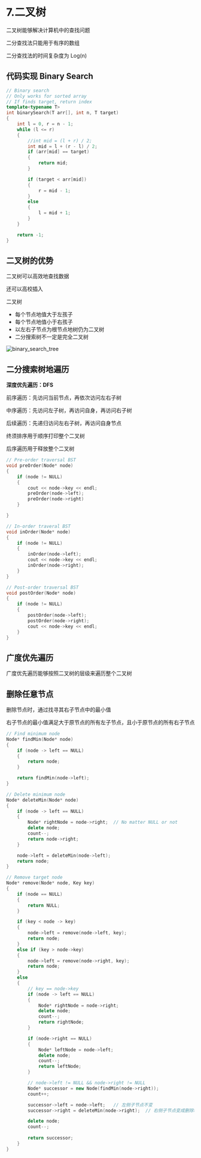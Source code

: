 # 7.二叉树

二叉树能够解决计算机中的查找问题

二分查找法只能用于有序的数组

二分查找法的时间复杂度为 Log(n)



## 代码实现 Binary Search

```C++
// Binary search
// Only works for sorted array
// If finds target, return index
template<typename T>
int binarySearch(T arr[], int n, T target)
{
	int l = 0, r = n - 1;
	while (l <= r)
	{
		//int mid = (l + r) / 2;
		int mid = l + (r - l) / 2;
		if (arr[mid] == target)
		{
			return mid;
		}

		if (target < arr[mid])
		{
			r = mid - 1;
		}
		else
		{
			l = mid + 1;
		}
	}

	return -1;
}

```



## 二叉树的优势

二叉树可以高效地查找数据

还可以高校插入



二叉树

+ 每个节点地值大于左孩子
+ 每个节点地值小于右孩子
+ 以左右子节点为根节点地树仍为二叉树
+ 二分搜索树不一定是完全二叉树



![binary_search_tree](https://github.com/harlan0103/Note/blob/master/.assets/DataStructure%26Algorithm/binary_search_tree.png)





## 二分搜索树地遍历

**深度优先遍历：DFS**

前序遍历：先访问当前节点，再依次访问左右子树

中序遍历：先访问左子树，再访问自身，再访问右子树

后续遍历：先递归访问左右子树，再访问自身节点



终须排序用于顺序打印整个二叉树

后序遍历用于释放整个二叉树

```C++
// Pre-order traversal BST
void preOrder(Node* node)
{
    if (node != NULL)
    {
        cout << node->key << endl;
        preOrder(node->left);
        preOrder(node->right)
    }

}

// In-order traveral BST
void inOrder(Node* node)
{
    if (node != NULL)
    {
        inOrder(node->left);
        cout << node->key << endl;
        inOrder(node->right);
    }
}

// Post-order traversal BST
void postOrder(Node* node)
{
    if (node != NULL)
    {
        postOrder(node->left);
        postOrder(node->right);
        cout << node->key << endl;
    }
}
```



## 广度优先遍历

广度优先遍历能够按照二叉树的层级来遍历整个二叉树





## 删除任意节点

删除节点时，通过找寻其右子节点中的最小值

右子节点的最小值满足大于原节点的所有左子节点，且小于原节点的所有右子节点



```C++
// Find minimum node
Node* findMin(Node* node)
{
    if (node -> left == NULL)
    {
        return node;
    }

    return findMin(node->left);
}

// Delete minimum node
Node* deleteMin(Node* node)
{
    if (node -> left == NULL)
    {
        Node* rightNode = node->right;	// No matter NULL or not
        delete node;
        count--;
        return node->right;
    }

    node->left = deleteMin(node->left);
    return node;
}

// Remove target node
Node* remove(Node* node, Key key)
{
    if (node == NULL)
    {
        return NULL;
    }

    if (key < node -> key)
    {
        node->left = remove(node->left, key);
        return node;
    }
    else if (key > node->key)
    {
        node->left = remove(node->right, key);
        return node;
    }
    else
    {
        // key == node->key
        if (node -> left == NULL)
        {
            Node* rightNode = node->right;
            delete node;
            count--;
            return rightNode;
        }

        if (node->right == NULL)
        {
            Node* leftNode = node->left;
            delete node;
            count--;
            return leftNode;
        }

        // node->left != NULL && node->right != NULL
        Node* successor = new Node(findMin(node->right));
        count++;

        successor->left = node->left;	// 左侧子节点不变
        successor->right = deleteMin(node->right);	// 右侧子节点变成删除右侧最小节点的子节点

        delete node;
        count--;
        
        return successor;
    }
}
```



